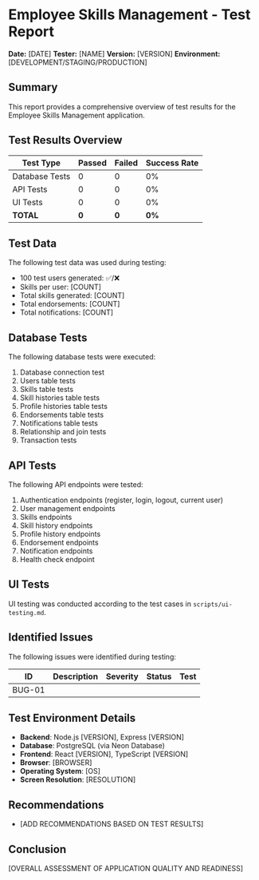 # Employee Skills Management - Test Report

**Date:** [DATE]
**Tester:** [NAME]
**Version:** [VERSION]
**Environment:** [DEVELOPMENT/STAGING/PRODUCTION]

## Summary

This report provides a comprehensive overview of test results for the Employee Skills Management application.

## Test Results Overview

| Test Type | Passed | Failed | Success Rate |
|-----------|--------|--------|--------------|
| Database Tests | 0 | 0 | 0% |
| API Tests | 0 | 0 | 0% |
| UI Tests | 0 | 0 | 0% |
| **TOTAL** | **0** | **0** | **0%** |

## Test Data

The following test data was used during testing:

- 100 test users generated: ✅/❌
- Skills per user: [COUNT]
- Total skills generated: [COUNT]
- Total endorsements: [COUNT]
- Total notifications: [COUNT]

## Database Tests

The following database tests were executed:

1. Database connection test
2. Users table tests
3. Skills table tests
4. Skill histories table tests
5. Profile histories table tests
6. Endorsements table tests
7. Notifications table tests
8. Relationship and join tests
9. Transaction tests

## API Tests

The following API endpoints were tested:

1. Authentication endpoints (register, login, logout, current user)
2. User management endpoints
3. Skills endpoints
4. Skill history endpoints
5. Profile history endpoints
6. Endorsement endpoints
7. Notification endpoints
8. Health check endpoint

## UI Tests

UI testing was conducted according to the test cases in `scripts/ui-testing.md`.

## Identified Issues

The following issues were identified during testing:

| ID | Description | Severity | Status | Test |
|----|-------------|----------|--------|------|
| BUG-01 | | | | |

## Test Environment Details

- **Backend**: Node.js [VERSION], Express [VERSION]
- **Database**: PostgreSQL (via Neon Database)
- **Frontend**: React [VERSION], TypeScript [VERSION]
- **Browser**: [BROWSER]
- **Operating System**: [OS]
- **Screen Resolution**: [RESOLUTION]

## Recommendations

- [ADD RECOMMENDATIONS BASED ON TEST RESULTS]

## Conclusion

[OVERALL ASSESSMENT OF APPLICATION QUALITY AND READINESS]
